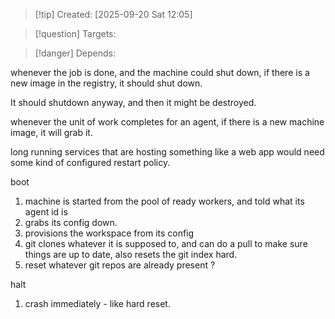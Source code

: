 
>[!tip] Created: [2025-09-20 Sat 12:05]

>[!question] Targets: 

>[!danger] Depends: 

whenever the job is done, and the machine could shut down, if there is a new image in the registry, it should shut down.

It should shutdown anyway, and then it might be destroyed.

whenever the unit of work completes for an agent, if there is a new machine image, it will grab it.

long running services that are hosting something like a web app would need some kind of configured restart policy.

boot
1. machine is started from the pool of ready workers, and told what its agent id is
2. grabs its config down.
3. provisions the workspace from its config
4. git clones whatever it is supposed to, and can do a pull to make sure things are up to date, also resets the git index hard.
5. reset whatever git repos are already present ?

halt
1. crash immediately - like hard reset.
